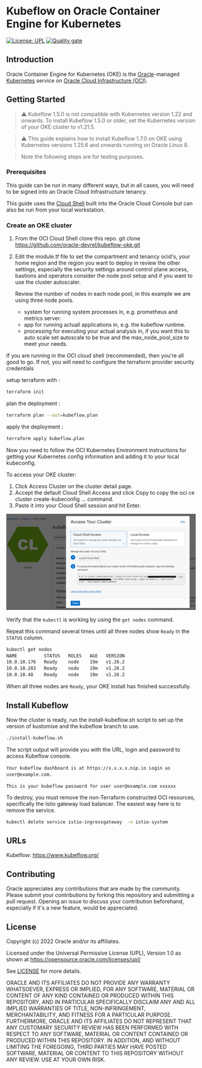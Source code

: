 # Kubeflow on Oracle Container Engine for Kubernetes

[uri-Kubernetes]: https://Kubernetes.io/
[uri-oci]: https://cloud.oracle.com/cloud-infrastructure
[uri-oracle]: https://www.oracle.com

[![License: UPL](https://img.shields.io/badge/license-UPL-green)](https://img.shields.io/badge/license-UPL-green) [![Quality gate](https://sonarcloud.io/api/project_badges/quality_gate?project=oracle-devrel_kubeflow-oke)](https://sonarcloud.io/dashboard?id=oracle-devrel_kubeflow-oke)

## Introduction

Oracle Container Engine for Kubernetes (OKE) is the [Oracle][uri-oracle]-managed [Kubernetes][uri-Kubernetes] service on [Oracle Cloud Infrastructure (OCI)][uri-oci].

## Getting Started

> ⚠️ Kubeflow 1.5.0 is not compatible with Kubernetes version 1.22 and onwards. To install Kubeflow 1.5.0 or older, set the Kubernetes version of your OKE cluster to v1.21.5.

> ⚠️ This guide explains how to install Kubeflow 1.7.0 on OKE using Kubernetes versions 1.25.6 and onwards running on Oracle Linux 8.

> Note the following steps are for testing purposes. 

<!-- ## Installation -->

<!-- This section describes how to create a Kubernetes cluster using OKE, access OKE, install Kubeflow and expose Kubeflow Dashboard. -->

### Prerequisites

This guide can be run in many different ways, but in all cases, you will need to be signed into an Oracle Cloud Infrastructure tenancy.

This guide uses the [Cloud Shell](https://docs.oracle.com/en-us/iaas/Content/API/Concepts/devcloudshellintro.htm) built into the Oracle Cloud Console but can also be run from your local workstation.

### Create an OKE cluster

1. From the OCI Cloud Shell clone this repo.
git clone https://github.com/oracle-devrel/kubeflow-oke.git

1. Edit the module.tf file to set the compartment and tenancy ocid's, your home region and the region you want to deploy in review the other settings, especially the security settings around control plane access, bastions and operators
consider the node pool setup and if you want to use the cluster autoscaler. 

    Review the number of nodes in each node pool, in this example we are using three node pools.
   - system for running system processes in, e.g. prometheus and metrics server.
   - app for running actuall applications in, e.g. the kubeflow runtime.
   - processing for executing your actual analysis in, if you want this to auto scale set autoscale to be true and the max_node_pool_size to meet your needs.


If you are running in the OCI cloud shell (recommended), then you're all good to go. If not, you will need to configure the terraform provider security credentials

setup terraform with : 
```bash
terraform init
```

plan the deployment : 
```bash
terraform plan --out=kubeflow.plan
```

apply the deployment : 
```bash
terraform apply kubeflow.plan
```

Now you need to follow the OCI Kubernetes Environment instructions for getting your Kubernetes config information and adding it to your local kubeconfig.

To access your OKE cluster:
1. Click Access Cluster on the cluster detail page.
2. Accept the default Cloud Shell Access and click Copy to copy the oci ce cluster create-kubeconfig ... command.
3. Paste it into your Cloud Shell session and hit Enter.

![cluster1](images/AccessCluster.png)

  Verify that the `kubectl` is working by using the `get nodes` command. 
  
  Repeat this command several times until all three nodes show `Ready` in the `STATUS` column.

```bash
kubectl get nodes
NAME          STATUS   ROLES   AGE   VERSION
10.0.10.176   Ready    node    19m   v1.26.2
10.0.10.203   Ready    node    19m   v1.26.2
10.0.10.48    Ready    node    19m   v1.26.2
```

  When all three nodes are `Ready`, your OKE install has finished successfully.

## Install Kubeflow

Now the cluster is ready, run the install-kubeflow.sh script to 
set up the version of kustomise and the kubeflow branch to use.

```bash
./install-kubeflow.sh
```

The script output will provide you with the URL, login and password to access Kubeflow console.

`Your kubeflow dashboard is at https://x.x.x.x.nip.io
Login as user@example.com.`

`This is your kubeflow password for user user@example.com
xxxxxx`


To destroy, you must remove the non-Terraform constructed OCI resources, specifically the Istio gateway load balancer. The easiest way here is to remove the service.

```bash
kubectl delete service istio-ingressgateway  -n istio-system
```

## URLs

Kubeflow: <https://www.kubeflow.org/>

## Contributing

Oracle appreciates any contributions that are made by the community. Please submit your contributions by forking this repository and submitting a pull request. Opening an issue to discuss your contribution beforehand, especially if it's a new feature, would be appreciated.

## License

Copyright (c) 2022 Oracle and/or its affiliates.

Licensed under the Universal Permissive License (UPL), Version 1.0 as shown at https://opensource.oracle.com/licenses/upl/

See [LICENSE](LICENSE) for more details.

ORACLE AND ITS AFFILIATES DO NOT PROVIDE ANY WARRANTY WHATSOEVER, EXPRESS OR IMPLIED, FOR ANY SOFTWARE, MATERIAL OR CONTENT OF ANY KIND CONTAINED OR PRODUCED WITHIN THIS REPOSITORY, AND IN PARTICULAR SPECIFICALLY DISCLAIM ANY AND ALL IMPLIED WARRANTIES OF TITLE, NON-INFRINGEMENT, MERCHANTABILITY, AND FITNESS FOR A PARTICULAR PURPOSE. FURTHERMORE, ORACLE AND ITS AFFILIATES DO NOT REPRESENT THAT ANY CUSTOMARY SECURITY REVIEW HAS BEEN PERFORMED WITH RESPECT TO ANY SOFTWARE, MATERIAL OR CONTENT CONTAINED OR PRODUCED WITHIN THIS REPOSITORY. IN ADDITION, AND WITHOUT LIMITING THE FOREGOING, THIRD PARTIES MAY HAVE POSTED SOFTWARE, MATERIAL OR CONTENT TO THIS REPOSITORY WITHOUT ANY REVIEW. USE AT YOUR OWN RISK.